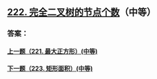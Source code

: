 ## [222. 完全二叉树的节点个数](https://leetcode-cn.com/problems/count-complete-tree-nodes/)（中等）





### 答案：



#### [上一题（221. 最大正方形）(中等)](https://github.com/sdwwld/leetCode/blob/master/src/main/java/com/wld/java/leetcode/leetCode0221.md)

#### [下一题（223. 矩形面积）(中等)](https://github.com/sdwwld/leetCode/blob/master/src/main/java/com/wld/java/leetcode/leetCode0223.md)